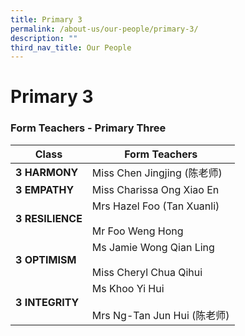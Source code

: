 ```yaml
---
title: Primary 3
permalink: /about-us/our-people/primary-3/
description: ""
third_nav_title: Our People
---
```

# **Primary 3**

### Form Teachers - Primary Three

| **Class** 	| Form Teachers 	|
|---	|---	|
| **3 HARMONY** 	| Miss Chen Jingjing (陈老师)<br>     	|
| **3 EMPATHY** 	| Miss Charissa Ong Xiao En<br>     	|
| **3 RESILIENCE** 	| Mrs Hazel Foo (Tan Xuanli) <br>     <br>Mr Foo Weng Hong   	|
| **3 OPTIMISM** 	| Ms Jamie Wong Qian Ling<br><br>Miss Cheryl Chua Qihui	|
| **3 INTEGRITY** 	|Ms Khoo Yi Hui<br><br>Mrs Ng-Tan Jun Hui (陈老师) 	|
